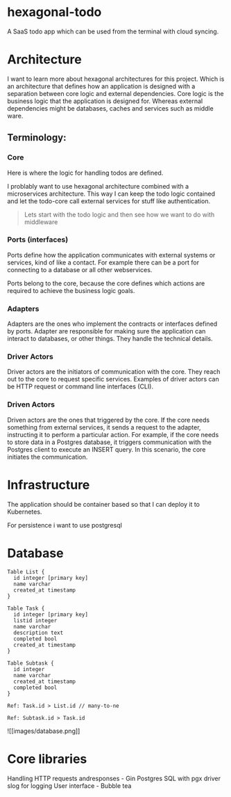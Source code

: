 # hexagonal-todo

A SaaS todo app which can be used from the terminal with cloud syncing.

# Architecture

I want to learn more about hexagonal architectures for this project. Which is an architecture that defines how an application is designed with a separation between core logic and external dependencies. Core logic is the business logic that the application is designed for. Whereas external dependencies might be databases, caches and services such as middle ware.
## Terminology:

### Core

Here is where the logic for handling todos are defined. 

I problably want to use hexagonal architecture combined with a microservices architecture. This way I can keep the todo logic contained and let the todo-core call external services for stuff like authentication.

> Lets start with the todo logic and then see how we want to do with middleware

### Ports (interfaces)

Ports define how the application communicates with external systems or services, kind of like a contact. For example there can be a port for connecting to a database or all other webservices. 

Ports belong to the core, because the core defines which actions are required to achieve the business logic goals.
### Adapters

Adapters are the ones who implement the contracts or interfaces defined by ports. Adapter are responsible for making sure the application can interact to databases, or other things. They handle the technical details.

### Driver Actors

Driver actors are the initiators of communication with the core. They reach out to the core to request specific services. Examples of driver actors can be HTTP request or command line interfaces (CLI).

### Driven Actors

Driven actors are the ones that triggered by the core. If the core needs something from external services, it sends a request to the adapter, instructing it to perform a particular action. For example, if the core needs to store data in a Postgres database, it triggers communication with the Postgres client to execute an INSERT query. In this scenario, the core initiates the communication.

# Infrastructure

The application should be container based so that I can deploy it to Kubernetes.

For persistence i want to use postgresql

# Database

```
Table List {
  id integer [primary key]
  name varchar
  created_at timestamp
}

Table Task {
  id integer [primary key]
  listid integer
  name varchar
  description text
  completed bool
  created_at timestamp
}

Table Subtask {
  id integer
  name varchar
  created_at timestamp
  completed bool
}

Ref: Task.id > List.id // many-to-ne

Ref: Subtask.id > Task.id

```
![[images/database.png]]

# Core libraries

Handling HTTP requests andresponses - Gin
Postgres SQL with pgx driver
slog for logging
User interface - Bubble tea 
